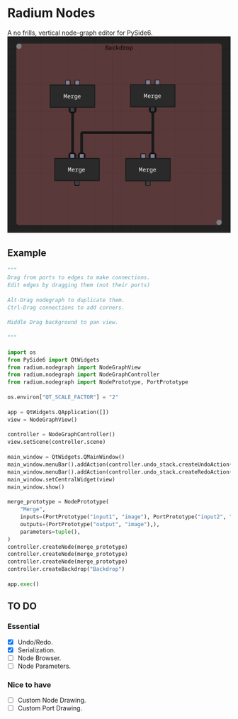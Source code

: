 # Radium Nodes

A no frills, vertical node-graph editor for PySide6.
![img](img/example.png)


## Example
```python
"""
Drag from ports to edges to make connections.
Edit edges by dragging them (not their ports)

Alt-Drag nodegraph to duplicate them.
Ctrl-Drag connections to add corners.

Middle Drag background to pan view.

"""

import os
from PySide6 import QtWidgets
from radium.nodegraph import NodeGraphView
from radium.nodegraph import NodeGraphController
from radium.nodegraph import NodePrototype, PortPrototype

os.environ["QT_SCALE_FACTOR"] = "2"

app = QtWidgets.QApplication([])
view = NodeGraphView()

controller = NodeGraphController()
view.setScene(controller.scene)

main_window = QtWidgets.QMainWindow()
main_window.menuBar().addAction(controller.undo_stack.createUndoAction(app))
main_window.menuBar().addAction(controller.undo_stack.createRedoAction(app))
main_window.setCentralWidget(view)
main_window.show()

merge_prototype = NodePrototype(
    "Merge",
    inputs=(PortPrototype("input1", "image"), PortPrototype("input2", "image")),
    outputs=(PortPrototype("output", "image"),),
    parameters=tuple(),
)
controller.createNode(merge_prototype)
controller.createNode(merge_prototype)
controller.createNode(merge_prototype)
controller.createBackdrop("Backdrop")

app.exec()
```

## TO DO
### Essential
- [X] Undo/Redo.
- [X] Serialization.
- [ ] Node Browser.
- [ ] Node Parameters.

### Nice to have
- [ ] Custom Node Drawing.
- [ ] Custom Port Drawing.
